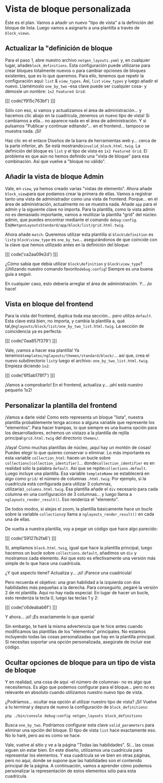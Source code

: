 # Vista de bloque personalizada

Éste es el plan. Vamos a añadir un nuevo "tipo de vista" a la definición del bloque de lista. Luego vamos a asignarlo a una plantilla a través de `block_views`.

## Actualizar la "definición de bloque

Para el paso 1, abre nuestro archivo `netgen_layouts.yaml` y, en cualquier lugar, añade`block_definitions`. Esta configuración puede utilizarse para crear bloques totalmente nuevos o para cambiar opciones de bloques existentes, que es lo que queremos. Para ello, tenemos que repetir la configuración aquí: `list` & `view_types`. Así, `list` `view_types` y luego añadir el nuevo. Llamémoslo `one_by_two` -esa clave puede ser cualquier cosa- y démosle un nombre: `1x2 Featured Grid`:

[[[ code('f915c763bf') ]]]

Sólo con eso, si vamos y actualizamos el área de administración... y hacemos clic abajo en la cuadrícula, ¡tenemos un nuevo tipo de vista! Si cambiamos a ella... no aparece nada en el área de administración. Y si pulsamos "Publicar y continuar editando"... en el frontend... tampoco se muestra nada. ¡Sí!

Haz clic en el enlace Diseños de la barra de herramientas web y... cerca de la parte inferior, ah. Se está mostrando`invalid_block.html.twig`. La definición del bloque es `list` y el tipo de vista es `1x2 Featured Grid`. El problema es que aún no hemos definido una "vista de bloque" para esa combinación. Así que vuelve a "bloque no válido".

## Añadir la vista de bloque Admin

Vale, en `view`, ya hemos creado varias "vistas de elemento". Ahora añade `block_view`para que podamos crear la primera de ellas. Vamos a registrar tanto una vista de administrador como una vista de frontend. Porque... en el área de administración, actualmente no se muestra nada. Añade `app` para el admin y la siguiente clave no importa. Para la plantilla, como la vista admin no es demasiado importante, vamos a reutilizar la plantilla "grid" del núcleo admin, que puedes encontrar mediante el comando `debug:config`. Es`@NetgenLayoutsStandard/app/block/list/grid.html.twig`.

Ahora añade `match`. Queremos utilizar esta plantilla si `block\definition` es `list`y `block\view_type` es `one_by_two`... asegurándonos de que coincide con la clave que hemos utilizado antes en la definición del bloque:

[[[ code('ca2aa09e2d') ]]]

¿Cómo sabía que debía utilizar `block\definition` y `block\view_type`? ¡Utilizando nuestro comando favorito`debug:config`! Siempre es una buena guía a seguir.

En cualquier caso, esto debería arreglar el área de administración. Y... ¡lo hace!

## Vista en bloque del frontend

Para la vista del frontend, duplica toda esa sección... pero utiliza `default`. Esta clave está bien, no importa, y cambia la plantilla a, qué tal,`@nglayouts/block/list/one_by_two_list.html.twig`. La sección de coincidencia ya es perfecta:

[[[ code('0aa857f379') ]]]

Vale, ¡vamos a hacer esa plantilla! Ya tenemos`templates/nglayouts/themes/standard/block/`... así que, crea el nuevo subdirectorio `list`y luego el archivo: `one_by_two_list.html.twig`. Empieza diciendo `1x2`:

[[[ code('6f5ab178f7') ]]]

¡Vamos a comprobarlo! En el frontend, actualiza y... ¡ahí está nuestro pequeño 1x2!

## Personalizar la plantilla del frontend

¡Vamos a darle vida! Como esto representa un bloque "lista", nuestra plantilla probablemente tenga acceso a alguna variable que represente los "elementos". Para hacer trampas, lo que siempre es una buena opción para los desarrolladores, echemos un vistazo a la plantilla de rejilla principal:`grid.html.twig` del directorio `themes/`.

¡Vaya! Como muchas plantillas de núcleo, ¡aquí hay un montón de cosas! Puedes elegir lo que quieres conservar o eliminar. Lo más importante es esta variable `collection_html`: hacen un bucle sobre `collections[collection_identifier]`... donde`collection_identifier` es en realidad sólo la palabra `default`. Así que se repite`collections.default`. Luego incluye una plantilla. Esa variable `templateName` se establecerá en algo como `grid/` el número de columnas `.html.twig`. Por ejemplo, si la cuadrícula está configurada para utilizar 3 columnas, utilizaría`3_columns.html.twig`. Esa plantilla añade el `div` necesario para cada columna en una configuración de 3 columnas... y luego llama a `nglayouts_render_result()`. Eso renderiza el "elemento".

De todos modos, si alejas el zoom, la plantilla básicamente hace un bucle sobre la variable `collections`y llama a `nglayouts_render_result()` en cada una de ellas.

De vuelta a nuestra plantilla, voy a pegar un código que hace algo parecido:

[[[ code('59127b2fa6') ]]]

Sí, ampliamos `block.html.twig`, igual que hace la plantilla principal, luego hacemos un bucle sobre `collections.default`, añadimos un `div` y mostramos cada elemento. Así que esto es efectivamente una versión más simple de lo que hace una cuadrícula.

¿Y qué aspecto tiene? Actualiza y... ¡sí! ¡Parece una cuadrícula!

Pero recuerda el objetivo: una gran habilidad a la izquierda con dos habilidades más pequeñas a la derecha. Para conseguirlo, pegaré la versión 2 de mi plantilla. Aquí no hay nada especial. En lugar de hacer un bucle, esto renderiza la tecla 0, luego las teclas 1 y 2:

[[[ code('c6deabab6f') ]]]

Y ahora... ¡sí! ¡Es exactamente lo que quería!

Sin embargo, te haré la misma advertencia que te hice antes cuando modificamos las plantillas de los "elementos" principales. No estamos incluyendo todas las cosas personalizadas que hay en la plantilla principal. Si necesitas soportar una opción personalizada, asegúrate de incluir ese código.

## Ocultar opciones de bloque para un tipo de vista de bloque

Y en realidad, una cosa de aquí -el número de columnas- no es algo que necesitemos. Es algo que podemos configurar para el bloque... pero no es relevante en absoluto cuando utilizamos nuestro nuevo tipo de vista.

¿Podríamos... ocultar esa opción al utilizar nuestro tipo de vista? ¡Sí! Vuelve a tu terminal y depura de nuevo la configuración de `block_definitions`:

```terminal-silent
php ./bin/console debug:config netgen_layouts block_definitions
```

Busca `one_by_two`. Podríamos configurar esta clave `valid_parameters` para eliminar una opción del bloque. El tipo de vista `list` hace exactamente eso. No lo haré, pero así es como se hace.

Vale, vuelve al sitio y ve a la página "Todas las habilidades". Sí... las cosas siguen sin estar bien. En este diseño, utilizamos una cuadrícula para representar los elementos. Y esa cuadrícula se ve bien en otras páginas, pero no aquí, donde se supone que las habilidades son el contenido principal de la página. A continuación, vamos a aprender cómo podemos personalizar la representación de estos elementos sólo para esta cuadrícula.
